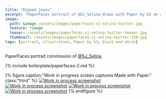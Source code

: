 ```yaml
---
title: "Ripped jeans"
excerpt: "PaperFaces portrait of @SJ_Selina drawn with Paper by 53 on an iPad."
image: 
  path: &image /assets/images/paperfaces-sj-selina-twitter.jpg 
  feature: *image
  teaser: /assets/images/paperfaces-sj-selina-twitter-teaser.jpg
  thumbnail: /assets/images/paperfaces-sj-selina-twitter-150.jpg
tags: [portrait, illustration, Paper by 53, black and white]
---
```


PaperFaces portrait commission of [@SJ_Selina](https://twitter.com/SJ_Selina).

{% include boilerplate/paperfaces-2.md %}

{% figure caption:"Work in progress screen captures Made with Paper." class:"third" %}
[![Work in process screenshot](/assets/images/paperfaces-sj-selina-process-1-600.jpg)](/assets/images/paperfaces-sj-selina-process-1-lg.jpg) [![Work in process screenshot](/assets/images/paperfaces-sj-selina-process-2-600.jpg)](/assets/images/paperfaces-sj-selina-process-2-lg.jpg) [![Work in process screenshot](/assets/images/paperfaces-sj-selina-process-3-600.jpg)](/assets/images/paperfaces-sj-selina-process-3-lg.jpg) [![Work in process screenshot](/assets/images/paperfaces-sj-selina-process-4-600.jpg)](/assets/images/paperfaces-sj-selina-process-4-lg.jpg)
{% endfigure %}
